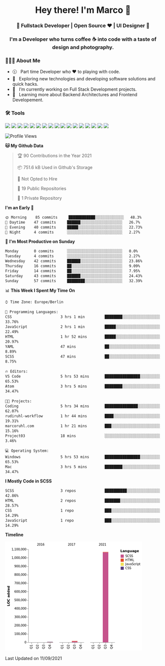 <h1 align="center">Hey there! I'm Marco 👋 </h1>
<h3 align="center">🚀 Fullstack Developer | Open Source ♥ | UI Designer 🚀</h3>

<h3 align="center">I'm a Developer who turns coffee ☕ into code with a taste of design and photography.</h3>

<div align="block"> 
  <h3> 👨🏻‍💻 About Me </h3>
  
  - 🕦 &nbsp; Part time Developer who ♥️ to playing with code.
  - 🤔 &nbsp; Exploring new technologies and developing software solutions and quick hacks.
  - 💼 &nbsp; I’m currently working on Full Stack Development projects.
  - 🌱 &nbsp; Learning more about Backend Architectures and Frontend Developement.  
</div>

<div align="block"> 
  <h3>🛠 Tools</h3>
 <img src="https://img.shields.io/badge/python%20-%2314354C.svg?&style=for-the-badge&logo=python&logoColor=white">
 <img src="https://img.shields.io/badge/javascript%20-%23323330.svg?&style=for-the-badge&logo=javascript&logoColor=%23F7DF1E">
 <img src="https://img.shields.io/badge/html5%20-%23E34F26.svg?&style=for-the-badge&logo=html5&logoColor=white">
 <img src="https://img.shields.io/badge/css3%20-%231572B6.svg?&style=for-the-badge&logo=css3&logoColor=white">
 <img src="https://img.shields.io/badge/-Sass-cc6699?style=for-the-badge&logo=sass&logoColor=white">
 <img src="https://img.shields.io/badge/react%20-%2320232a.svg?&style=for-the-badge&logo=react&logoColor=%2361DAFB">
 <img src="https://img.shields.io/badge/-Next.Js-000?style=for-the-badge&logo=next.js&logoColor=white">
 <img src="https://img.shields.io/badge/bootstrap%20-%23563D7C.svg?&style=for-the-badge&logo=bootstrap&logoColor=white">
 <img src="https://img.shields.io/badge/-jekyll-ed2939?style=for-the-badge&logo=jekyll&logoColor=white">
 <img src="https://img.shields.io/badge/-Express-white?style=for-the-badge&logo=express&logoColor=black">
 <img src="https://img.shields.io/badge/git%20-%23F05033.svg?&style=for-the-badge&logo=git&logoColor=white"/>
 <img src="http://img.shields.io/badge/-VS%20Code-000000?style=for-the-badge&logo=Visual-studio-code&logoColor=blue">
 <img src="https://img.shields.io/badge/-Docker-384d54?style=for-the-badge&logo=docker&logoColor=white">
 <img src="https://img.shields.io/badge/-Swift-f05138?style=for-the-badge&logo=swift&logoColor=white">
 <img src="https://img.shields.io/badge/-Xcode-blue?style=for-the-badge&logo=xcode&logoColor=white">
 <img src="https://img.shields.io/badge/-Node.js-3c873a?style=for-the-badge&logo=node.js&logoColor=white">
  <img src="https://img.shields.io/badge/-Mongodb-3F3E42?style=for-the-badge&logo=mongodb&logoColor=white">
</div>

<!--START_SECTION:waka-->
![Profile Views](http://img.shields.io/badge/Profile%20Views-19-blue)

**🐱 My Github Data** 

> 🏆 90 Contributions in the Year 2021
 > 
> 📦 751.6 kB Used in Github's Storage 
 > 
> 🚫 Not Opted to Hire
 > 
> 📜 19 Public Repositories 
 > 
> 🔑 1 Private Repository 
 > 
**I'm an Early 🐤** 

```text
🌞 Morning    85 commits     ████████████░░░░░░░░░░░░░   48.3% 
🌆 Daytime    47 commits     ██████░░░░░░░░░░░░░░░░░░░   26.7% 
🌃 Evening    40 commits     █████░░░░░░░░░░░░░░░░░░░░   22.73% 
🌙 Night      4 commits      ░░░░░░░░░░░░░░░░░░░░░░░░░   2.27%

```
📅 **I'm Most Productive on Sunday** 

```text
Monday       0 commits      ░░░░░░░░░░░░░░░░░░░░░░░░░   0.0% 
Tuesday      4 commits      ░░░░░░░░░░░░░░░░░░░░░░░░░   2.27% 
Wednesday    42 commits     ██████░░░░░░░░░░░░░░░░░░░   23.86% 
Thursday     16 commits     ██░░░░░░░░░░░░░░░░░░░░░░░   9.09% 
Friday       14 commits     ██░░░░░░░░░░░░░░░░░░░░░░░   7.95% 
Saturday     43 commits     ██████░░░░░░░░░░░░░░░░░░░   24.43% 
Sunday       57 commits     ████████░░░░░░░░░░░░░░░░░   32.39%

```


📊 **This Week I Spent My Time On** 

```text
⌚︎ Time Zone: Europe/Berlin

💬 Programming Languages: 
CSS                      3 hrs 1 min         ████████░░░░░░░░░░░░░░░░░   33.76% 
JavaScript               2 hrs 1 min         █████░░░░░░░░░░░░░░░░░░░░   22.49% 
HTML                     1 hr 52 mins        █████░░░░░░░░░░░░░░░░░░░░   20.97% 
YAML                     47 mins             ██░░░░░░░░░░░░░░░░░░░░░░░   8.89% 
SCSS                     47 mins             ██░░░░░░░░░░░░░░░░░░░░░░░   8.75%

🔥 Editors: 
VS Code                  5 hrs 53 mins       ████████████████░░░░░░░░░   65.53% 
Atom                     3 hrs 5 mins        ████████░░░░░░░░░░░░░░░░░   34.47%

🐱‍💻 Projects: 
Coding                   5 hrs 34 mins       ███████████████░░░░░░░░░░   62.07% 
rudiruhl-workflow        1 hr 44 mins        ████░░░░░░░░░░░░░░░░░░░░░   19.31% 
marcoruhl.com            1 hr 21 mins        ███░░░░░░░░░░░░░░░░░░░░░░   15.16% 
Project03                18 mins             ░░░░░░░░░░░░░░░░░░░░░░░░░   3.46%

💻 Operating System: 
Windows                  5 hrs 53 mins       ████████████████░░░░░░░░░   65.53% 
Mac                      3 hrs 5 mins        ████████░░░░░░░░░░░░░░░░░   34.47%

```

**I Mostly Code in SCSS** 

```text
SCSS                     3 repos             ██████████░░░░░░░░░░░░░░░   42.86% 
HTML                     2 repos             ███████░░░░░░░░░░░░░░░░░░   28.57% 
CSS                      1 repo              ███░░░░░░░░░░░░░░░░░░░░░░   14.29% 
JavaScript               1 repo              ███░░░░░░░░░░░░░░░░░░░░░░   14.29%

```


**Timeline**

![Chart not found](https://raw.githubusercontent.com/rudiruhl/rudiruhl/main/charts/bar_graph.png) 


 Last Updated on 11/09/2021
<!--END_SECTION:waka-->



